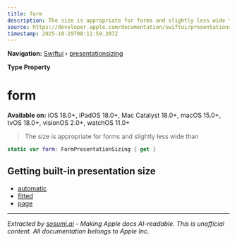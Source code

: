 ```yaml
---
title: form
description: The size is appropriate for forms and slightly less wide than
source: https://developer.apple.com/documentation/swiftui/presentationsizing/form
timestamp: 2025-10-29T00:11:59.207Z
---
```


**Navigation:** [Swiftui](/documentation/swiftui) › [presentationsizing](/documentation/swiftui/presentationsizing)

**Type Property**

# form

**Available on:** iOS 18.0+, iPadOS 18.0+, Mac Catalyst 18.0+, macOS 15.0+, tvOS 18.0+, visionOS 2.0+, watchOS 11.0+

> The size is appropriate for forms and slightly less wide than

```swift
static var form: FormPresentationSizing { get }
```

## Getting built-in presentation size

- [automatic](/documentation/swiftui/presentationsizing/automatic)
- [fitted](/documentation/swiftui/presentationsizing/fitted)
- [page](/documentation/swiftui/presentationsizing/page)

---

*Extracted by [sosumi.ai](https://sosumi.ai) - Making Apple docs AI-readable.*
*This is unofficial content. All documentation belongs to Apple Inc.*
